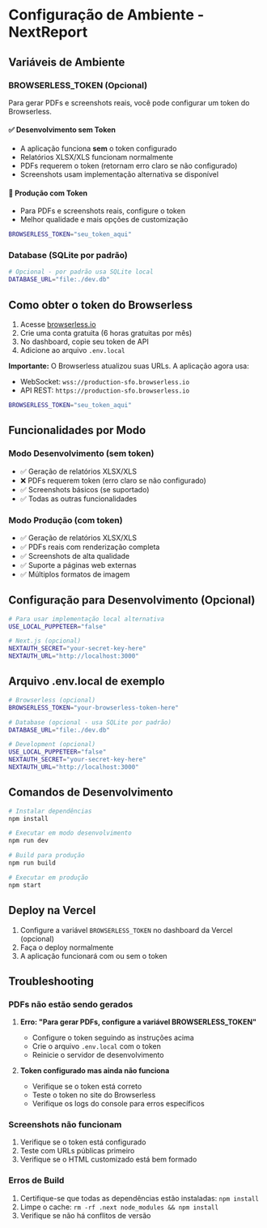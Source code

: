 # Configuração de Ambiente - NextReport

## Variáveis de Ambiente

### BROWSERLESS_TOKEN (Opcional)

Para gerar PDFs e screenshots reais, você pode configurar um token do Browserless.

#### ✅ Desenvolvimento sem Token
- A aplicação funciona **sem** o token configurado
- Relatórios XLSX/XLS funcionam normalmente
- PDFs requerem o token (retornam erro claro se não configurado)
- Screenshots usam implementação alternativa se disponível

#### 🚀 Produção com Token
- Para PDFs e screenshots reais, configure o token
- Melhor qualidade e mais opções de customização

```bash
BROWSERLESS_TOKEN="seu_token_aqui"
```

### Database (SQLite por padrão)
```bash
# Opcional - por padrão usa SQLite local
DATABASE_URL="file:./dev.db"
```

## Como obter o token do Browserless

1. Acesse [browserless.io](https://browserless.io)
2. Crie uma conta gratuita (6 horas gratuitas por mês)
3. No dashboard, copie seu token de API
4. Adicione ao arquivo `.env.local`

**Importante:** O Browserless atualizou suas URLs. A aplicação agora usa:
- WebSocket: `wss://production-sfo.browserless.io`
- API REST: `https://production-sfo.browserless.io`

```bash
BROWSERLESS_TOKEN="seu_token_aqui"
```

## Funcionalidades por Modo

### Modo Desenvolvimento (sem token)
- ✅ Geração de relatórios XLSX/XLS
- ❌ PDFs requerem token (erro claro se não configurado)
- ✅ Screenshots básicos (se suportado)
- ✅ Todas as outras funcionalidades

### Modo Produção (com token)
- ✅ Geração de relatórios XLSX/XLS
- ✅ PDFs reais com renderização completa
- ✅ Screenshots de alta qualidade
- ✅ Suporte a páginas web externas
- ✅ Múltiplos formatos de imagem

## Configuração para Desenvolvimento (Opcional)

```bash
# Para usar implementação local alternativa
USE_LOCAL_PUPPETEER="false"

# Next.js (opcional)
NEXTAUTH_SECRET="your-secret-key-here"
NEXTAUTH_URL="http://localhost:3000"
```

## Arquivo .env.local de exemplo

```bash
# Browserless (opcional)
BROWSERLESS_TOKEN="your-browserless-token-here"

# Database (opcional - usa SQLite por padrão)
DATABASE_URL="file:./dev.db"

# Development (opcional)
USE_LOCAL_PUPPETEER="false"
NEXTAUTH_SECRET="your-secret-key-here"
NEXTAUTH_URL="http://localhost:3000"
```

## Comandos de Desenvolvimento

```bash
# Instalar dependências
npm install

# Executar em modo desenvolvimento
npm run dev

# Build para produção
npm run build

# Executar em produção
npm start
```

## Deploy na Vercel

1. Configure a variável `BROWSERLESS_TOKEN` no dashboard da Vercel (opcional)
2. Faça o deploy normalmente
3. A aplicação funcionará com ou sem o token

## Troubleshooting

### PDFs não estão sendo gerados
1. **Erro: "Para gerar PDFs, configure a variável BROWSERLESS_TOKEN"**
   - Configure o token seguindo as instruções acima
   - Crie o arquivo `.env.local` com o token
   - Reinicie o servidor de desenvolvimento

2. **Token configurado mas ainda não funciona**
   - Verifique se o token está correto
   - Teste o token no site do Browserless
   - Verifique os logs do console para erros específicos

### Screenshots não funcionam
1. Verifique se o token está configurado
2. Teste com URLs públicas primeiro
3. Verifique se o HTML customizado está bem formado

### Erros de Build
1. Certifique-se que todas as dependências estão instaladas: `npm install`
2. Limpe o cache: `rm -rf .next node_modules && npm install`
3. Verifique se não há conflitos de versão 